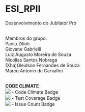 # ESI_RPII<br>
Desenvolvimento do Jubilator Pro<br><br>

Membros do grupo:<br>
Paolo Zilioti<br>
Giovane Gabrielli<br>
Luiz Augusto Moreira de Souza<br>
Nicollas Santos Nobrega<br>
(Xha)Gleidson Fernandes de Souza<br>
Marco Antonio de Carvalho<br><br>

**CODE CLIMATE**<br>
<a href="https://codeclimate.com/github/XhaMbuwandong/ESI"><img src="https://codeclimate.com/github/XhaMbuwandong/ESI/badges/gpa.svg" /></a> - Code Climate Badge<br>
<a href="https://codeclimate.com/github/XhaMbuwandong/ESI/coverage"><img src="https://codeclimate.com/github/XhaMbuwandong/ESI/badges/coverage.svg" /></a> - Test Coverage Badge<br>
<a href="https://codeclimate.com/github/XhaMbuwandong/ESI"><img src="https://codeclimate.com/github/XhaMbuwandong/ESI/badges/issue_count.svg" /></a> - Issue Count Badge<br>